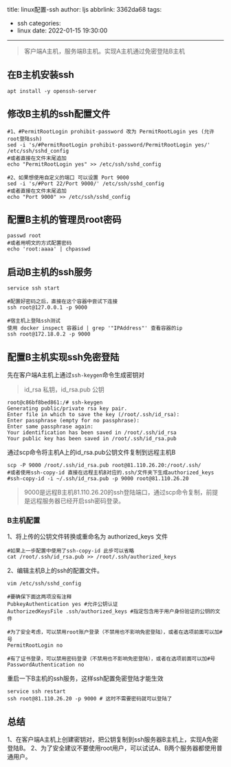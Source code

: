 title: linux配置-ssh
author: ljs
abbrlink: 3362da68
tags:
  - ssh
categories:
  - linux
date: 2022-01-15 19:30:00
---
> 客户端A主机，服务端B主机。实现A主机通过免密登陆B主机

## 在B主机安装ssh
```shell
apt install -y openssh-server
```
<!-- more -->
## 修改B主机的ssh配置文件
```shell
#1、#PermitRootLogin prohibit-password 改为 PermitRootLogin yes (允许root登陆ssh)
sed -i 's/#PermitRootLogin prohibit-password/PermitRootLogin yes/' /etc/ssh/sshd_config
#或者直接在文件末尾追加
echo "PermitRootLogin yes" >> /etc/ssh/sshd_config

#2、如果想使用自定义的端口 可以设置 Port 9000
sed -i 's/#Port 22/Port 9000/' /etc/ssh/sshd_config
#或者直接在文件末尾追加
echo "Port 9000" >> /etc/ssh/sshd_config
```
## 配置B主机的管理员root密码
```shell
passwd root
#或者用明文的方式配置密码
echo 'root:aaaa' | chpasswd
```
## 启动B主机的ssh服务
```shell
service ssh start

#配置好密码之后，直接在这个容器中尝试下连接
ssh root@127.0.0.1 -p 9000

#宿主机上登陆ssh测试
使用 docker inspect 容器id | grep '"IPAddress"' 查看容器的ip
ssh root@172.18.0.2 -p 9000
```

## 配置B主机实现ssh免密登陆
先在客户端A主机上通过`ssh-keygen`命令生成密钥对
> id_rsa 私钥，id_rsa.pub 公钥
```shell
root@c86bf8bed861:/# ssh-keygen
Generating public/private rsa key pair.
Enter file in which to save the key (/root/.ssh/id_rsa): 
Enter passphrase (empty for no passphrase): 
Enter same passphrase again: 
Your identification has been saved in /root/.ssh/id_rsa
Your public key has been saved in /root/.ssh/id_rsa.pub
```
通过scp命令将主机A上的id_rsa.pub公钥文件复制到远程主机B
```shell
scp -P 9000 /root/.ssh/id_rsa.pub root@81.110.26.20:/root/.ssh/
#或者使用ssh-copy-id 直接在远程主机B对应的.ssh/文件夹下生成authorized_keys
#ssh-copy-id -i ~/.ssh/id_rsa.pub -p 9000 root@81.110.26.20
```
> 9000是远程B主机81.110.26.20的ssh登陆端口，通过scp命令复制，前提是远程服务器已经开启ssh密码登录。

### B主机配置

1、将上传的公钥文件转换或重命名为 authorized_keys 文件
```shell
#如果上一步配置中使用了ssh-copy-id 此步可以省略
cat /root/.ssh/id_rsa.pub >> /root/.ssh/authorized_keys
```
2、编辑主机B上的ssh的配置文件。
```shell
vim /etc/ssh/sshd_config

#要确保下面这两项没有注释
PubkeyAuthentication yes #允许公钥认证
AuthorizedKeysFile .ssh/authorized_keys #指定包含用于用户身份验证的公钥的文件

#为了安全考虑，可以禁用root账户登录（不禁用也不影响免密登陆），或者在选项前面可以加#号
PermitRootLogin no

#有了证书登录，可以禁用密码登录（不禁用也不影响免密登陆），或者在选项前面可以加#号
PasswordAuthentication no
```
重启一下B主机的ssh服务，这样ssh配置免密登陆才能生效
```shell
service ssh restart
ssh root@81.110.26.20 -p 9000 # 这时不需要密码就可以登陆了
```

## 总结
1、在客户端A主机上创建密钥对，把公钥复制到ssh服务器B主机上，实现A免密登陆B。
2、为了安全建议不要使用root用户，可以试试A、B两个服务器都使用普通用户。